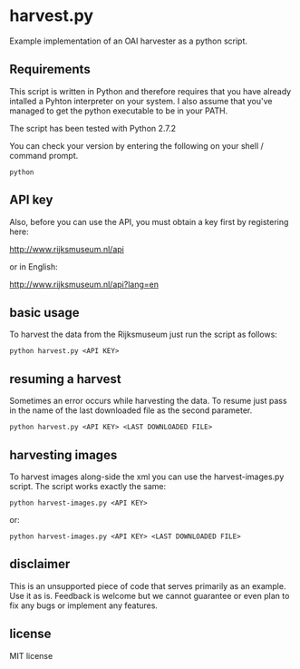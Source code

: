 # harvest.py

Example implementation of an OAI harvester as a python script.

## Requirements

This script is written in Python and therefore requires that you have already intalled a Pyhton interpreter on your system. I also assume that you've managed to get the python executable to be in your PATH.

The script has been tested with Python 2.7.2

You can check your version by entering the following on your shell / command prompt.

```
python
```


## API key
Also, before you can use the API, you must obtain a key first by registering here:

http://www.rijksmuseum.nl/api

or in English:

http://www.rijksmuseum.nl/api?lang=en


## basic usage

To harvest the data from the Rijksmuseum just run the script as follows:

```
python harvest.py <API KEY>
```


## resuming a harvest

Sometimes an error occurs while harvesting the data. To resume just pass in the name of the last downloaded file as the second parameter.

```
python harvest.py <API KEY> <LAST DOWNLOADED FILE>
```

## harvesting images

To harvest images along-side the xml you can use the harvest-images.py script. The script works exactly the same:

```
python harvest-images.py <API KEY>
```
or:
```
python harvest-images.py <API KEY> <LAST DOWNLOADED FILE>
```

## disclaimer
This is an unsupported piece of code that serves primarily as an example. Use it as is. Feedback is welcome but we cannot guarantee or even plan to fix any bugs or implement any features.

## license
MIT license
